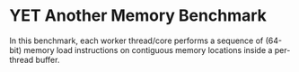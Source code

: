 # YET Another Memory Benchmark 
In this benchmark, each worker thread/core performs a sequence of (64-bit) memory load instructions on contiguous
memory locations inside a per-thread buffer.
